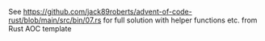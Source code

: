 See https://github.com/jack89roberts/advent-of-code-rust/blob/main/src/bin/07.rs for full solution with helper functions etc. from Rust AOC template
